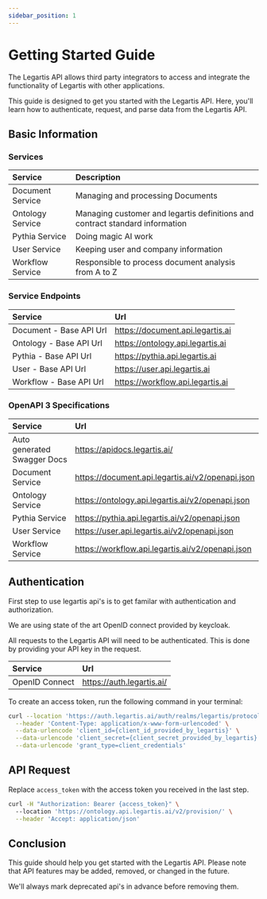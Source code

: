 ```yaml
---
sidebar_position: 1
---
```


# Getting Started Guide


The Legartis API allows third party integrators to access and integrate the functionality of Legartis with other applications. 


This guide is designed to get you started with the Legartis API. Here, you'll learn how to authenticate, request, and parse data from the Legartis API.




## Basic Information

### Services

| Service                      | Description                                                                  |
|:-----------------------------|:-----------------------------------------------------------------------------|
| Document Service | Managing and processing Documents                                            |
| Ontology Service | Managing customer and legartis definitions and contract standard information |
| Pythia Service   | Doing magic AI work                                                          |
| User Service     | Keeping user and company information                                         |
| Workflow Service | Responsible to process document analysis from A to Z                         |


### Service Endpoints

| Service                        | Url                                               |
|:-------------------------------|:--------------------------------------------------|
| Document - Base API Url        | https://document.api.legartis.ai                  |
| Ontology - Base API Url        | https://ontology.api.legartis.ai                  |
| Pythia - Base API Url          | https://pythia.api.legartis.ai                    |
| User - Base API Url            | https://user.api.legartis.ai                      |
| Workflow - Base API Url        | https://workflow.api.legartis.ai                  |


### OpenAPI 3 Specifications

| Service                     | Url                                              |
|:----------------------------|:-------------------------------------------------|
| Auto generated Swagger Docs | https://apidocs.legartis.ai/                     |
| Document Service            | https://document.api.legartis.ai/v2/openapi.json |
| Ontology Service            | https://ontology.api.legartis.ai/v2/openapi.json |
| Pythia Service              | https://pythia.api.legartis.ai/v2/openapi.json   |
| User Service                | https://user.api.legartis.ai/v2/openapi.json     |
| Workflow Service            | https://workflow.api.legartis.ai/v2/openapi.json |


## Authentication


First step to use legartis api's is to get familar with authentication and authorization. 

We are using state of the art OpenID connect provided by keycloak. 

All requests to the Legartis API will need to be authenticated. This is done by providing your API key in the request.


| Service            | Url                                              |
|:-------------------|:-------------------------------------------------|
| OpenID Connect     | https://auth.legartis.ai/                        |


To create an access token, run the following command in your terminal:

```bash
curl --location 'https://auth.legartis.ai/auth/realms/legartis/protocol/openid-connect/token' \
  --header 'Content-Type: application/x-www-form-urlencoded' \
  --data-urlencode 'client_id={client_id_provided_by_legartis}' \
  --data-urlencode 'client_secret={client_secret_provided_by_legartis}' \
  --data-urlencode 'grant_type=client_credentials'
```

## API Request

Replace `access_token` with the access token you received in the last step.

```bash
curl -H "Authorization: Bearer {access_token}" \ 
  --location 'https://ontology.api.legartis.ai/v2/provision/' \
  --header 'Accept: application/json'
```


## Conclusion

This guide should help you get started with the Legartis API. Please note that API features may be added, removed, or changed in the future. 

We'll always mark deprecated api's in advance before removing them.